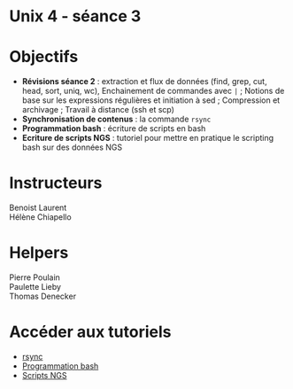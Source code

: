 
# Unix 4 - séance 3

# Objectifs
- **Révisions séance 2** : extraction et flux de données (find, grep, cut, head, sort, uniq, wc), Enchainement de commandes avec `|` ; Notions de base sur les expressions régulières et initiation à sed ; Compression et archivage ; Travail à distance (ssh et scp)
- **Synchronisation de contenus** : la commande `rsync`
- **Programmation bash** : écriture de scripts en bash
- **Ecriture de scripts NGS** : tutoriel pour mettre en pratique le scripting bash sur des données NGS

# Instructeurs
Benoist Laurent<br/>
Hélène Chiapello

# Helpers
Pierre Poulain<br/>
Paulette Lieby<br/>
Thomas Denecker

# Accéder aux tutoriels
- [rsync](rsync.md)
- [Programmation bash](scripting.md)
- [Scripts NGS](scripting_ngs.md)
